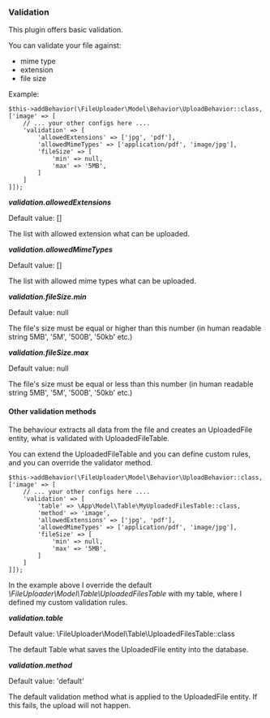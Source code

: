 ### Validation

This plugin offers basic validation.

You can validate your file against:

* mime type
* extension
* file size

Example:

```
$this->addBehavior(\FileUploader\Model\Behavior\UploadBehavior::class, ['image' => [
    // ... your other configs here ....
    'validation' => [
        'allowedExtensions' => ['jpg', 'pdf'],
        'allowedMimeTypes' => ['application/pdf', 'image/jpg'],
        'fileSize' => [
            'min' => null,
            'max' => '5MB',
        ]
    ]
]]);
```

***validation.allowedExtensions***

Default value: []

The list with allowed extension what can be uploaded.

***validation.allowedMimeTypes***

Default value: []

The list with allowed mime types what can be uploaded.

***validation.fileSize.min***

Default value: null

The file's size must be equal or higher than this number (in human readable string 5MB', '5M', '500B', '50kb' etc.)

***validation.fileSize.max***

Default value: null

The file's size must be equal or less than this number (in human readable string 5MB', '5M', '500B', '50kb' etc.)

#### Other validation methods

The behaviour extracts all data from the file and creates an UploadedFile entity, what is validated with
UploadedFileTable.

You can extend the UploadedFileTable and you can define custom rules, and you can override the validator method.

```
$this->addBehavior(\FileUploader\Model\Behavior\UploadBehavior::class, ['image' => [
    // ... your other configs here ....
    'validation' => [
        'table' => \App\Model\Table\MyUploadedFilesTable::class,
        'method' => 'image',
        'allowedExtensions' => ['jpg', 'pdf'],
        'allowedMimeTypes' => ['application/pdf', 'image/jpg'],
        'fileSize' => [
            'min' => null,
            'max' => '5MB',
        ]
    ]
]]);
```

In the example above I override the default _\FileUploader\Model\Table\UploadedFilesTable_ with my table, where I defined
my custom validation rules.

***validation.table***

Default value: \FileUploader\Model\Table\UploadedFilesTable::class

The default Table what saves the UploadedFile entity into the database.

***validation.method***

Default value: 'default'

The default validation method what is applied to the UploadedFile entity. If this fails, the upload will not happen.

